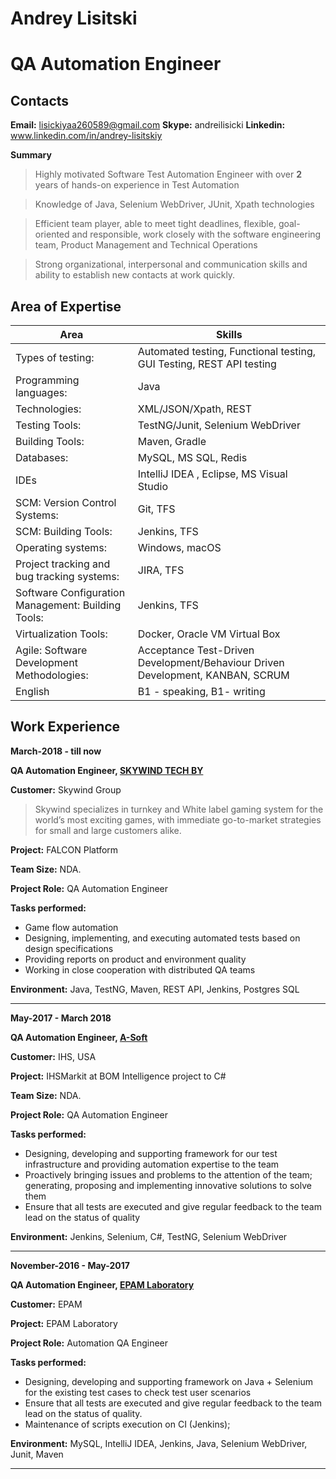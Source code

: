 # Andrey Lisitski

# QA Automation Engineer

## Contacts

**Email:** lisickiyaa260589@gmail.com
**Skype:** andreilisicki
**Linkedin:** www.linkedin.com/in/andrey-lisitskiy

**Summary**

> Highly motivated Software Test Automation Engineer with over **2** years of hands-on
experience in Test Automation

> Knowledge of Java, Selenium WebDriver, JUnit, Хpath technologies

> Efficient team player, able to meet tight deadlines, flexible, goal-oriented and
responsible, work closely with the software engineering team, Product Management and
Technical Operations

> Strong organizational, interpersonal and communication skills and ability to establish new
contacts at work quickly.

## Area of Expertise

| Area | Skills |
| ------ | ------ |
| Types of testing: | Automated testing, Functional testing, GUI Testing, REST API testing |
| Programming languages: | Java|
| Technologies: | XML/JSON/Xpath, REST|
| Testing Tools: | TestNG/Junit, Selenium WebDriver|
| Building Tools: | Maven, Gradle |
| Databases: | MySQL, MS SQL, Redis|
| IDEs |IntelliJ IDEA , Eclipse, MS Visual Studio |
| SCM: Version Control Systems:|Git, TFS |
| SCM: Building Tools: | Jenkins, TFS|
| Operating systems:| Windows, macOS|
| Project tracking and bug tracking systems:|JIRA, TFS |
| Software Configuration Management: Building Tools:| Jenkins, TFS|
| Virtualization Tools:| Docker, Oracle VM Virtual Box |
| Agile: Software Development Methodologies:| Acceptance Test-Driven Development/Behaviour Driven Development, KANBAN, SCRUM|
| English| B1 - speaking, B1- writing|

## Work Experience

 **March-2018 - till now**

**QA Automation Engineer, [SKYWIND TECH BY](https://www.skywind-tech.by/en/)**

**Customer:** Skywind Group

> Skywind specializes in turnkey and White label gaming system for the world’s most exciting games, with immediate go-to-market strategies for small and large customers alike. 

**Project:** FALCON Platform

**Team Size:** NDA.

**Project Role:** QA Automation Engineer

**Tasks performed:**

- Game flow automation
- Designing, implementing, and executing automated tests based on design specifications
- Providing reports on product and environment quality
- Working in close cooperation with distributed QA teams

**Environment:** Java, TestNG, Maven, REST API, Jenkins, Postgres SQL

*******************************************************************************************************

 **May-2017 - March 2018**

**QA Automation Engineer, [A-Soft](www.andersenlab.com/‎)**

**Customer:** IHS, USA

**Project:** IHSMarkit at BOM Intelligence project to C#

**Team Size:** NDA.

**Project Role:** QA Automation Engineer

**Tasks performed:**

- Designing, developing and supporting framework for our test infrastructure and providing automation expertise to the team
- Proactively bringing issues and problems to the attention of the team; generating, proposing and implementing innovative solutions to solve them
- Ensure that all tests are executed and give regular feedback to the team lead on the status of quality

**Environment:** Jenkins, Selenium, C#, TestNG, Selenium WebDriver

*******************************************************************************************************

**November-2016 - May-2017**

**QA Automation Engineer, [EPAM Laboratory](https://www.epam.com/)**

**Customer:** EPAM

**Project:** EPAM Laboratory

**Project Role:** Automation QA Engineer

**Tasks performed:**

- Designing, developing and supporting framework on Java + Selenium for the existing test cases to check test user scenarios
- Ensure that all tests are executed and give regular feedback to the team lead on the status of quality.
- Maintenance of scripts execution on CI (Jenkins);

**Environment:** MySQL, IntelliJ IDEA, Jenkins, Java, Selenium WebDriver, Junit, Maven

*******************************************************************************************************
